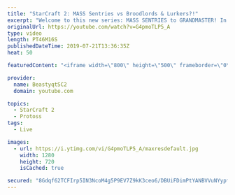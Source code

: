 ```yaml
---
title: "StarCraft 2: MASS Sentries vs Broodlords & Lurkers?!"
excerpt: "Welcome to this new series: MASS SENTRIES to GRANDMASTER! In this series, we will see how far I can get by playing ONLY Sentries on the ladder in ALL Protoss matchups!  More games from the MASS SENTRIES to GRANDMASTER series! In this set of games, we finally make it to Master League! Also, in one of"
originalUrl: https://youtube.com/watch?v=G4pmoTLP5_A
type: video
length: PT46M16S
publishedDateTime: 2019-07-21T13:36:35Z
heat: 50

featuredContent: "<iframe width=\"800\" height=\"500\" frameborder=\"0\" src=\"https://www.youtube.com/embed/G4pmoTLP5_A\" allow=\"accelerometer; autoplay; encrypted-media; gyroscope; picture-in-picture\" allowfullscreen></iframe>"

provider:
  name: BeastyqtSC2
  domain: youtube.com

topics:
  - StarCraft 2
  - Protoss
tags:
  - Live

images:
  - url: https://i.ytimg.com/vi/G4pmoTLP5_A/maxresdefault.jpg
    width: 1280
    height: 720
    isCached: true

secured: "8Gdqf62TCFIrp5IN3NcoM4g5P9EV7Z9kK3ceo6/DBUiFDimPtYANBVVuNYypfwHZ9Z2zn1XbEHZVGx4skJYsWSowGAUt8xXKGx9fEtyJ4rbMxfNELlvNYGyAmRmFnyX6zdh+FaHejc8zwnIfV1q5Y2nDW39OzI58C+m24CQOvaHtwzFcXMXtd8Y2W2jhSH3uSG+Sn6cEsHZIjkPsPB2Rto1fA9Y0SWHvCTAekfkDT7AsSgnim/3Jt8owXHsSZ3PyQgSSLIKG0CXJQMLnmjJTtdGNQHnPRkhiklsTGkb4XM34BAD2mqmUTmpA9Vo5yCIIHdfz7fjkMSNAPP07PeM2q/7S+LlYGARyQyYoFb55qxz0RiuSVf1bjLt3Mv7YzQXcf7NLFRRwJ8+3lDROD4/vREPWfhH6Z6jUtoUy7Gclx0A=;Ph4vfwDhvVWNpuV+q7A41g=="
---
```


